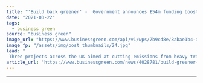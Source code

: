 ```yaml
---
title: "'Build back greener' -  Government announces £54m funding boost for electric trucks and hydrogen buses"
date: "2021-03-22"
tags: 
  - business green
source: "business green"
image_url: "https://www.businessgreen.com/api/v1/wps/7b9cd8e/8abae1b4-a77f-471e-aea5-457c5d08dc2b/1/Next-Gen-FCEV-Wrightbus-Red-White-Side-On-185x114.jpg"
image_fp: "/assets/img/post_thumbnails/24.jpg"
lead: "
 Three projects across the UK aimed at cutting emissions from heavy transport to share government-led funding ..."
article_url: "https://www.businessgreen.com/news/4028781/build-greener-government-announces-gbp54m-funding-boost-electric-trucks-hydrogen-buses"
---
```


---
